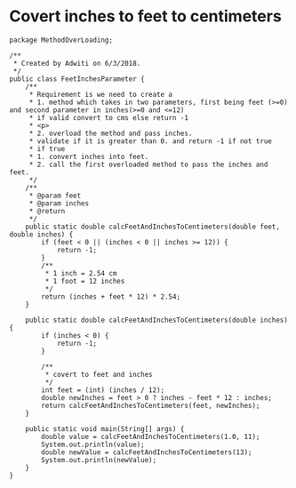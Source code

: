 # Covert inches to feet to centimeters

    package MethodOverLoading;
    
    /**
     * Created by Adwiti on 6/3/2018.
     */
    public class FeetInchesParameter {
        /**
         * Requirement is we need to create a
         * 1. method which takes in two parameters, first being feet (>=0) and second parameter in inches(>=0 and <=12)
         * if valid convert to cms else return -1
         * <p>
         * 2. overload the method and pass inches.
         * validate if it is greater than 0. and return -1 if not true
         * if true
         * 1. convert inches into feet.
         * 2. call the first overloaded method to pass the inches and feet.
         */
        /**
         * @param feet
         * @param inches
         * @return
         */
        public static double calcFeetAndInchesToCentimeters(double feet, double inches) {
            if (feet < 0 || (inches < 0 || inches >= 12)) {
                return -1;
            }
            /**
             * 1 inch = 2.54 cm
             * 1 foot = 12 inches
             */
            return (inches + feet * 12) * 2.54;
        }
    
        public static double calcFeetAndInchesToCentimeters(double inches) {
            if (inches < 0) {
                return -1;
            }
    
            /**
             * covert to feet and inches
             */
            int feet = (int) (inches / 12);
            double newInches = feet > 0 ? inches - feet * 12 : inches;
            return calcFeetAndInchesToCentimeters(feet, newInches);
        }
    
        public static void main(String[] args) {
            double value = calcFeetAndInchesToCentimeters(1.0, 11);
            System.out.println(value);
            double newValue = calcFeetAndInchesToCentimeters(13);
            System.out.println(newValue);
        }
    }
